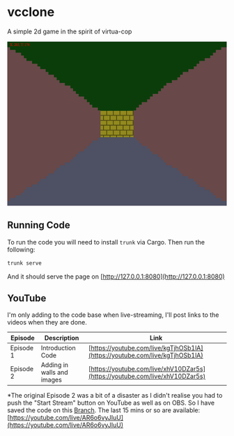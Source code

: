 # vcclone
A simple 2d game in the spirit of virtua-cop

![Progress Pic after Episode 2](/docs/episode2.png)

## Running Code
To run the code you will need to install `trunk` via Cargo. Then
run the following:

```bash
trunk serve
```

And it should serve the page on [http://127.0.0.1:8080](http://127.0.0.1:8080)

## YouTube
I'm only adding to the code base when live-streaming, I'll post links
to the videos when they are done.

| Episode | Description | Link |
|---|---|---|
| Episode 1 | Introduction Code | [https://youtube.com/live/kgTjhOSb1lA](https://youtube.com/live/kgTjhOSb1lA) |
| Episode 2 | Adding in walls and images | [https://youtube.com/live/xhV10DZar5s](https://youtube.com/live/xhV10DZar5s) |

*The original Episode 2 was a bit of a disaster as I didn't realise you had to push the "Start Stream" button on 
YouTube as well as on OBS. So I have saved the code on this [Branch](https://github.com/electrocatstudios/vcclone/tree/stream-2-no-live-disaster). 
The last 15 mins or so are available: [https://youtube.com/live/AR6o6vyJIuU](https://youtube.com/live/AR6o6vyJIuU)
